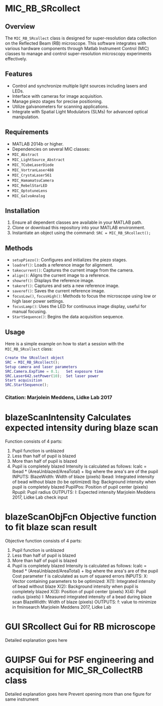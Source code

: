 # MIC_RB_SRcollect
## Overview
The `MIC_RB_SRcollect` class is designed for super-resolution data collection on the Reflected Beam (RB) microscope. This software integrates with various hardware components through Matlab Instrument Control (MIC) classes to manage and control super-resolution microscopy experiments effectively.
## Features
- Control and synchronize multiple light sources including lasers and LEDs.
- Interface with cameras for image acquisition.
- Manage piezo stages for precise positioning.
- Utilize galvanometers for scanning applications.
- Integrate with Spatial Light Modulators (SLMs) for advanced optical manipulation.
## Requirements
- MATLAB 2014b or higher.
- Dependencies on several MIC classes:
- `MIC_Abstract`
- `MIC_LightSource_Abstract`
- `MIC_TCubeLaserDiode`
- `MIC_VortranLaser488`
- `MIC_CrystaLaser561`
- `MIC_HamamatsuCamera`
- `MIC_RebelStarLED`
- `MIC_OptotuneLens`
- `MIC_GalvoAnalog`
## Installation
1. Ensure all dependent classes are available in your MATLAB path.
2. Clone or download this repository into your MATLAB environment.
3. Instantiate an object using the command: `SRC = MIC_RB_SRcollect();`
## Methods
- `setupPiezo()`: Configures and initializes the piezo stages.
- `loadref()`: Loads a reference image for alignment.
- `takecurrent()`: Captures the current image from the camera.
- `align()`: Aligns the current image to a reference.
- `showref()`: Displays the reference image.
- `takeref()`: Captures and sets a new reference image.
- `saveref()`: Saves the current reference image.
- `focusLow()`, `focusHigh()`: Methods to focus the microscope using low or high laser power settings.
- `focusLamp()`: Uses the LED for continuous image display, useful for manual focusing.
- `StartSequence()`: Begins the data acquisition sequence.
## Usage
Here is a simple example on how to start a session with the `MIC_RB_SRcollect` class:
```matlab
Create the SRcollect object
SRC = MIC_RB_SRcollect();
Setup camera and laser parameters
SRC.Camera.ExpTime = 0.1;   Set exposure time
SRC.Laser642.setPower(10);  Set laser power
Start acquisition
SRC.StartSequence();
```
### Citation: Marjolein Meddens, Lidke Lab 2017
# blazeScanIntensity Calculates expected intensity during blaze scan
Function consists of 4 parts:
1. Pupil function is unblazed
2. Less than half of pupil is blazed
3. More than half of pupil is blazed
4. Pupil is completely blazed
Intensity is calculated as follows:
Icalc = Ibead * (AreaUnblazed/AreaTotal) + Ibg
where the area's are of the pupil
INPUTS:
BlazeWidth: Width of blaze (pixels)
Ibead:      Integrated intensity of bead without blaze (to be
optimized)
Ibg:        Background intensity when pupil is completely blazed
PupilPos:   Position of pupil center (pixels)
Rpupil:     Pupil radius
OUTPUTS:
I:          Expected intensity
Marjolein Meddens 2017, Lidke Lab
check input
# blazeScanObjFcn Objective function to fit blaze scan result
Objective function consists of 4 parts:
1. Pupil function is unblazed
2. Less than half of pupil is blazed
3. More than half of pupil is blazed
4. Pupil is completely blazed
Intensity is calculated as follows:
Icalc = Ibead * (AreaUnblazed/AreaTotal) + Ibg
where the area's are of the pupil
Cost parameter f is calculated as sum of squared errors
INPUTS:
X:          Vector containing parameters to be optimized:
X(1):   Integrated intensity of bead without blaze
X(2):   Background intensity when pupil is completely blazed
X(3):   Position of pupil center (pixels)
X(4):   Pupil radius (pixels)
I:          Measured integrated intensity of a bead during blaze scan
BlazeWidth: Width of blaze (pixels)
OUTPUTS:
f:          value to minimize in fminsearch
Marjolein Meddens 2017, Lidke Lab
# GUI SRcollect Gui for RB microscope
Detailed explanation goes here
# GUIPSF Gui for PSF engineering and acquisition for MIC_SR_CollectRB class
Detailed explanation goes here
Prevent opening more than one figure for same instrument

